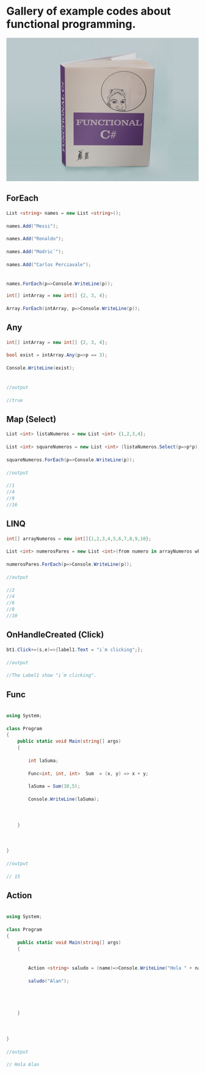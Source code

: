 

# Gallery of example codes about functional programming.


![This is a alt text.](/image/book-functional-cisar.jpg)


## ForEach


```C#
List <string> names = new List <string>();

names.Add("Messi");

names.Add("Ronaldo");

names.Add("Modric´");

names.Add("Carlos Perciavale");


names.ForEach(p=>Console.WriteLine(p));
```

```C#
int[] intArray = new int[] {2, 3, 4};

Array.ForEach(intArray, p=>Console.WriteLine(p));
```

## Any

```C#
int[] intArray = new int[] {2, 3, 4};

bool exist = intArray.Any(p=>p == 3);

Console.WriteLine(exist);


//output

//true
```
## Map (Select)

```C#
List <int> listaNumeros = new List <int> {1,2,3,4};

List <int> squareNumeros = new List <int> (listaNumeros.Select(p=>p*p));

squareNumeros.ForEach(p=>Console.WriteLine(p));

//output

//1
//4
//9
//16
```

## LINQ
```C#
int[] arrayNumeros = new int[]{1,2,3,4,5,6,7,8,9,10};

List <int> numerosPares = new List <int>(from numero in arrayNumeros where numero % 2 == 0 select numero);

numerosPares.ForEach(p=>Console.WriteLine(p));

//output

//2
//4
//6
//8
//10
```
## OnHandleCreated (Click)
```C#
bt1.Click+=(s,e)=>{label1.Text = "i´m clicking";};

//output

//The Label1 show "i´m clicking".
```

## Func
```C#

using System;

class Program
{
    public static void Main(string[] args)
    {
   		
		int laSuma;

		Func<int, int, int>  Sum  = (x, y) => x + y;
		
		laSuma = Sum(10,5);

		Console.WriteLine(laSuma);


		
    }

	

}

//output

// 15
```


## Action
```C#

using System;

class Program
{
    public static void Main(string[] args)
    {
   	
		
		Action <string> saludo = (name)=>Console.WriteLine("Hola " + name);

		saludo("Alan");



		
    }

	

}

//output

// Hola Alan

```













